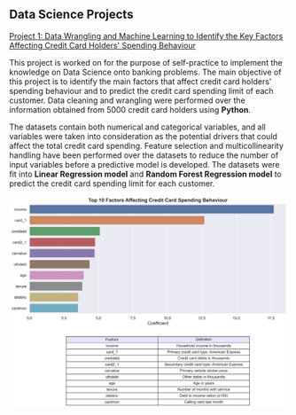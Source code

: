 ## Data Science Projects

[Project 1: Data Wrangling and Machine Learning to Identify the Key Factors Affecting Credit Card Holders' Spending Behaviour](https://github.com/nfiahmadfakhri/Data-Science-Projects/blob/main/Projects/Portfolio%20-%20Credit%20Card%20Spending%20Behaviour.ipynb)

This project is worked on for the purpose of self-practice to implement the knowledge on Data Science onto banking problems. The main objective of this project is to identify the main factors that affect credit card holders' spending behaviour and to predict the credit card spending limit of each customer. Data cleaning and wrangling were performed over the information obtained from 5000 credit card holders using __Python__. 

The datasets contain both numerical and categorical variables, and all variables were taken into consideration as the potential drivers that could affect the total credit card spending. Feature selection and multicollinearity handling have been performed over the datasets to reduce the number of input variables before a predictive model is developed. The datasets were fit into __Linear Regression model__ and __Random Forest Regression model__ to predict the credit card spending limit for each customer.


<img src="Figures/Top 10 Factors Affecting Credit Card Total Spending.png?raw=true"/>

